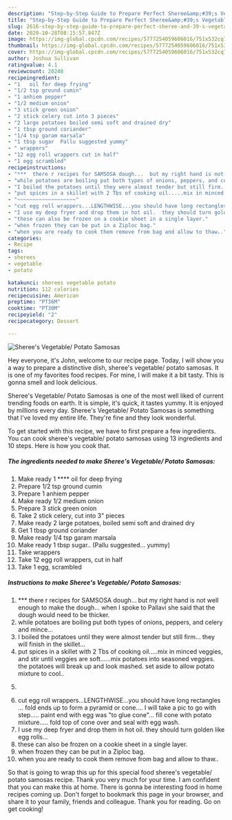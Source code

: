 ```yaml
---
description: "Step-by-Step Guide to Prepare Perfect Sheree&amp;#39;s Vegetable/ Potato  Samosas"
title: "Step-by-Step Guide to Prepare Perfect Sheree&amp;#39;s Vegetable/ Potato  Samosas"
slug: 2616-step-by-step-guide-to-prepare-perfect-sheree-and-39-s-vegetable-potato-samosas
date: 2020-10-28T08:15:57.847Z
image: https://img-global.cpcdn.com/recipes/5777254059606016/751x532cq70/sherees-vegetable-potato-samosas-recipe-main-photo.jpg
thumbnail: https://img-global.cpcdn.com/recipes/5777254059606016/751x532cq70/sherees-vegetable-potato-samosas-recipe-main-photo.jpg
cover: https://img-global.cpcdn.com/recipes/5777254059606016/751x532cq70/sherees-vegetable-potato-samosas-recipe-main-photo.jpg
author: Joshua Sullivan
ratingvalue: 4.1
reviewcount: 20248
recipeingredient:
- "1   oil for deep frying"
- "1/2 tsp ground cumin"
- "1 anhiem pepper"
- "1/2 medium onion"
- "3 stick green onion"
- "2 stick celery cut into 3 pieces"
- "2 large potatoes boiled semi soft and drained dry"
- "1 tbsp ground coriander"
- "1/4 tsp garam marsala"
- "1 tbsp sugar  Pallu suggested yummy"
- " wrappers"
- "12 egg roll wrappers cut in half"
- "1 egg scrambled"
recipeinstructions:
- "***  there r recipes for SAMSOSA dough...  but my right hand is not well enough to make the dough...  when I spoke to Pallavi she said that the dough would need to be thicker."
- "while potatoes are boiling put both types of onions, peppers, and celery and mince..."
- "I boiled the potatoes until they were almost tender but still firm... they will finish in the skillet..."
- "put spices in a skillet with 2 Tbs of cooking oil.....mix in minced veggies,  and stir until veggies are soft......mix potatoes into seasoned veggies. the potatoes will break up and look mashed.  set aside to allow potato mixture to cool.."
- "~~~~~~~~~~~~~~~~~~~"
- "cut egg roll wrappers...LENGTHWISE...you should have long rectangles ...  fold ends up to form a pyramid or cone.... I will take a pic to go with step.....  paint end with egg was &#34;to glue cone&#34;...  fill cone with potato mixture.....  fold top of cone over and seal with egg wash."
- "I use my deep fryer and drop them in hot oil.  they should turn golden like egg rolls..."
- "these can also be frozen on a cookie sheet in a single layer."
- "when frozen they can be put in a Ziploc bag."
- "when you are ready to cook them remove from bag and allow to thaw.."
categories:
- Recipe
tags:
- sherees
- vegetable
- potato

katakunci: sherees vegetable potato 
nutrition: 112 calories
recipecuisine: American
preptime: "PT36M"
cooktime: "PT30M"
recipeyield: "2"
recipecategory: Dessert

---
```



![Sheree&#39;s Vegetable/ Potato  Samosas](https://img-global.cpcdn.com/recipes/5777254059606016/751x532cq70/sherees-vegetable-potato-samosas-recipe-main-photo.jpg)

Hey everyone, it's John, welcome to our recipe page. Today, I will show you a way to prepare a distinctive dish, sheree&#39;s vegetable/ potato  samosas. It is one of my favorites food recipes. For mine, I will make it a bit tasty. This is gonna smell and look delicious.

Sheree&#39;s Vegetable/ Potato  Samosas is one of the most well liked of current trending foods on earth. It is simple, it's quick, it tastes yummy. It is enjoyed by millions every day. Sheree&#39;s Vegetable/ Potato  Samosas is something that I've loved my entire life. They're fine and they look wonderful.




To get started with this recipe, we have to first prepare a few ingredients. You can cook sheree&#39;s vegetable/ potato  samosas using 13 ingredients and 10 steps. Here is how you cook that.

<!--inarticleads1-->

##### The ingredients needed to make Sheree&#39;s Vegetable/ Potato  Samosas:

1. Make ready 1 ****  oil for deep frying
1. Prepare 1/2 tsp ground cumin
1. Prepare 1 anhiem pepper
1. Make ready 1/2 medium onion
1. Prepare 3 stick green onion
1. Take 2 stick celery, cut into 3&#34; pieces
1. Make ready 2 large potatoes, boiled semi soft and drained dry
1. Get 1 tbsp ground coriander
1. Make ready 1/4 tsp garam marsala
1. Make ready 1 tbsp sugar..  (Pallu suggested... yummy)
1. Take  wrappers
1. Take 12 egg roll wrappers, cut in half
1. Take 1 egg, scrambled




<!--inarticleads2-->

##### Instructions to make Sheree&#39;s Vegetable/ Potato  Samosas:

1. ***  there r recipes for SAMSOSA dough...  but my right hand is not well enough to make the dough...  when I spoke to Pallavi she said that the dough would need to be thicker.
1. while potatoes are boiling put both types of onions, peppers, and celery and mince...
1. I boiled the potatoes until they were almost tender but still firm... they will finish in the skillet...
1. put spices in a skillet with 2 Tbs of cooking oil.....mix in minced veggies,  and stir until veggies are soft......mix potatoes into seasoned veggies. the potatoes will break up and look mashed.  set aside to allow potato mixture to cool..
1. ~~~~~~~~~~~~~~~~~~~
1. cut egg roll wrappers...LENGTHWISE...you should have long rectangles ...  fold ends up to form a pyramid or cone.... I will take a pic to go with step.....  paint end with egg was &#34;to glue cone&#34;...  fill cone with potato mixture.....  fold top of cone over and seal with egg wash.
1. I use my deep fryer and drop them in hot oil.  they should turn golden like egg rolls...
1. these can also be frozen on a cookie sheet in a single layer.
1. when frozen they can be put in a Ziploc bag.
1. when you are ready to cook them remove from bag and allow to thaw..




So that is going to wrap this up for this special food sheree&#39;s vegetable/ potato  samosas recipe. Thank you very much for your time. I am confident that you can make this at home. There is gonna be interesting food in home recipes coming up. Don't forget to bookmark this page in your browser, and share it to your family, friends and colleague. Thank you for reading. Go on get cooking!
